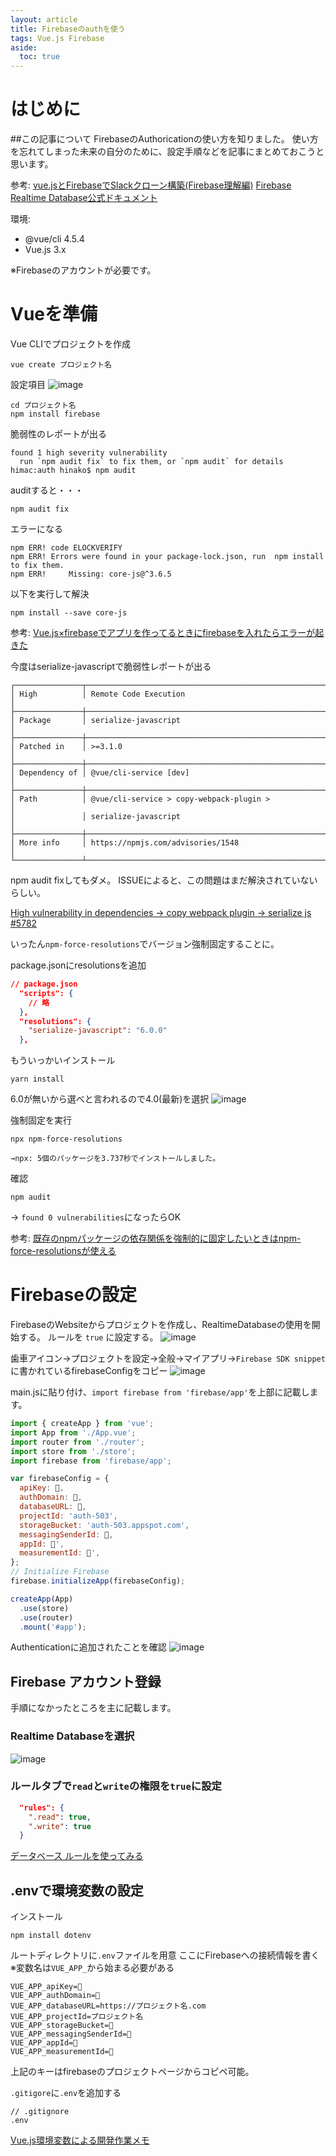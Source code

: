 ```yaml
---
layout: article
title: Firebaseのauthを使う
tags: Vue.js Firebase
aside:
  toc: true
---
```


# はじめに

##この記事について
FirebaseのAuthoricationの使い方を知りました。
使い方を忘れてしまった未来の自分のために、設定手順などを記事にまとめておこうと思います。

参考:
[vue.jsとFirebaseでSlackクローン構築(Firebase理解編)](https://reffect.co.jp/vue/vue-js-firebase-slack-clone)
[Firebase Realtime Database公式ドキュメント](https://firebase.google.com/docs/database?hl=ja)

環境:
- @vue/cli 4.5.4
- Vue.js 3.x

※Firebaseのアカウントが必要です。

# Vueを準備

Vue CLIでプロジェクトを作成

```
vue create プロジェクト名
```

設定項目
![image](https://user-images.githubusercontent.com/44778704/90856496-02971000-e3bd-11ea-8b0f-93184687d7d4.png)


```
cd プロジェクト名
npm install firebase
```

脆弱性のレポートが出る

```
found 1 high severity vulnerability
  run `npm audit fix` to fix them, or `npm audit` for details
himac:auth hinako$ npm audit
```
auditすると・・・
```
npm audit fix
```
エラーになる
```
npm ERR! code ELOCKVERIFY
npm ERR! Errors were found in your package-lock.json, run  npm install  to fix them.
npm ERR!     Missing: core-js@^3.6.5
```

以下を実行して解決
```
npm install --save core-js
```

参考:
[Vue.js×firebaseでアプリを作ってるときにfirebaseを入れたらエラーが起きた](https://qiita.com/Yui_active/items/6b21559c2940db04b0a6)

今度はserialize-javascriptで脆弱性レポートが出る
```
┌───────────────┬──────────────────────────────────────────────────────────────┐
│ High          │ Remote Code Execution                                        │
├───────────────┼──────────────────────────────────────────────────────────────┤
│ Package       │ serialize-javascript                                         │
├───────────────┼──────────────────────────────────────────────────────────────┤
│ Patched in    │ >=3.1.0                                                      │
├───────────────┼──────────────────────────────────────────────────────────────┤
│ Dependency of │ @vue/cli-service [dev]                                       │
├───────────────┼──────────────────────────────────────────────────────────────┤
│ Path          │ @vue/cli-service > copy-webpack-plugin >                     │
│               │ serialize-javascript                                         │
├───────────────┼──────────────────────────────────────────────────────────────┤
│ More info     │ https://npmjs.com/advisories/1548                            │
└───────────────┴──────────────────────────────────────────────────────────────┘
```

npm audit fixしてもダメ。
ISSUEによると、この問題はまだ解決されていないらしい。</br>

[High vulnerability in dependencies -> copy webpack plugin -> serialize js #5782](https://github.com/vuejs/vue-cli/issues/5782)

いったん`npm-force-resolutions`でバージョン強制固定することに。</br>

package.jsonにresolutionsを追加

```json
// package.json
  "scripts": {
    // 略
  },
  "resolutions": {
    "serialize-javascript": "6.0.0"
  },
```

もういっかいインストール

```
yarn install

```
6.0が無いから選べと言われるので4.0(最新)を選択
![image](https://user-images.githubusercontent.com/44778704/90860608-442bb900-e3c5-11ea-883d-5bddaf1b1ad7.png)

強制固定を実行

```
npx npm-force-resolutions

→npx: 5個のパッケージを3.737秒でインストールしました。
```

確認
```
npm audit
```
→ `found 0 vulnerabilities`になったらOK

参考:
[既存のnpmパッケージの依存関係を強制的に固定したいときはnpm-force-resolutionsが使える](https://scrapbox.io/nwtgck/%E6%97%A2%E5%AD%98%E3%81%AEnpm%E3%83%91%E3%83%83%E3%82%B1%E3%83%BC%E3%82%B8%E3%81%AE%E4%BE%9D%E5%AD%98%E9%96%A2%E4%BF%82%E3%82%92%E5%BC%B7%E5%88%B6%E7%9A%84%E3%81%AB%E5%9B%BA%E5%AE%9A%E3%81%97%E3%81%9F%E3%81%84%E3%81%A8%E3%81%8D%E3%81%AFnpm-force-resolutions%E3%81%8C%E4%BD%BF%E3%81%88%E3%82%8B)


# Firebaseの設定

FirebaseのWebsiteからプロジェクトを作成し、RealtimeDatabaseの使用を開始する。
ルールを `true` に設定する。
![image](https://user-images.githubusercontent.com/44778704/90857764-c74a1080-e3bf-11ea-90e7-fe4e8560e244.png)

歯車アイコン→プロジェクトを設定→全般→マイアプリ→`Firebase SDK snippet`に書かれているfirebaseConfigをコピー
![image](https://user-images.githubusercontent.com/44778704/90857567-5d316b80-e3bf-11ea-8c43-9efac1faee0c.png)

main.jsに貼り付け、`import firebase from 'firebase/app'`を上部に記載します。

```js
import { createApp } from 'vue';
import App from './App.vue';
import router from './router';
import store from './store';
import firebase from 'firebase/app';

var firebaseConfig = {
  apiKey: 🤫,
  authDomain: 🤫,
  databaseURL: 🤫,
  projectId: 'auth-503',
  storageBucket: 'auth-503.appspot.com',
  messagingSenderId: 🤫,
  appId: 🤫',
  measurementId: 🤫',
};
// Initialize Firebase
firebase.initializeApp(firebaseConfig);

createApp(App)
  .use(store)
  .use(router)
  .mount('#app');

```

Authenticationに追加されたことを確認
![image](https://user-images.githubusercontent.com/44778704/90865447-53166980-e3cd-11ea-9ab3-14017c449cde.png)





## Firebase アカウント登録

手順になかったところを主に記載します。

### Realtime Databaseを選択
![image](https://user-images.githubusercontent.com/44778704/90627415-da8d9c80-e256-11ea-9bea-1002913a9e1d.png)

### ルールタブで`read`と`write`の権限を`true`に設定

```JSON
  "rules": {
    ".read": true,
    ".write": true
  }
```

[データベース ルールを使ってみる](https://firebase.google.com/docs/database/security/quickstart?hl=ja)

## .envで環境変数の設定

インストール
```
npm install dotenv
```

ルートディレクトリに`.env`ファイルを用意
ここにFirebaseへの接続情報を書く
※変数名は`VUE_APP_`から始まる必要がある

```
VUE_APP_apiKey=🤫
VUE_APP_authDomain=🤫
VUE_APP_databaseURL=https://プロジェクト名.com
VUE_APP_projectId=プロジェクト名
VUE_APP_storageBucket=🤫
VUE_APP_messagingSenderId=🤫
VUE_APP_appId=🤫
VUE_APP_measurementId=🤫

```

上記のキーはfirebaseのプロジェクトページからコピペ可能。

`.gitigore`に`.env`を追加する

```
// .gitignore
.env

```


[Vue.js環境変数による開発作業メモ](https://qiita.com/yoshi0518/items/f8cd408f8ef86fb02d74)


